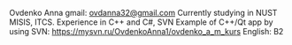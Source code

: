 Ovdenko Anna
gmail: ovdanna32@gmail.com
Currently studying in NUST MISIS, ITCS.
Experience in C++ and C#, SVN
Example of C++/Qt app by using SVN:
https://mysvn.ru/OvdenkoAnna1/ovdenko_a_m_kurs
English: B2
